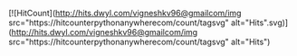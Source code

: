 [![HitCount](http://hits.dwyl.com/vigneshkv96@gmailcom/img src="https://hitcounterpythonanywherecom/count/tagsvg" alt="Hits".svg)](http://hits.dwyl.com/vigneshkv96@gmailcom/img src="https://hitcounterpythonanywherecom/count/tagsvg" alt="Hits")
